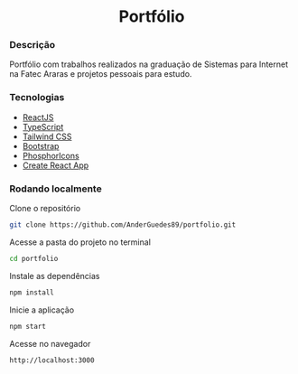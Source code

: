<h1 align="center">Portfólio</h1>

### Descrição

Portfólio com trabalhos realizados na graduação de Sistemas para Internet na Fatec Araras e projetos pessoais para estudo.

### Tecnologias

- [ReactJS](https://reactjs.org/)
- [TypeScript](https://www.typescriptlang.org/)
- [Tailwind CSS](https://tailwindcss.com/)
- [Bootstrap](https://getbootstrap.com/)
- [PhosphorIcons](https://phosphoricons.com/)
- [Create React App](https://github.com/facebook/create-react-app)

### Rodando localmente

Clone o repositório

```bash
git clone https://github.com/AnderGuedes89/portfolio.git
```

Acesse a pasta do projeto no terminal

```bash
cd portfolio
```

Instale as dependências

```bash
npm install
```

Inicie a aplicação

```bash
npm start
```

Acesse no navegador

```bash
http://localhost:3000
```
